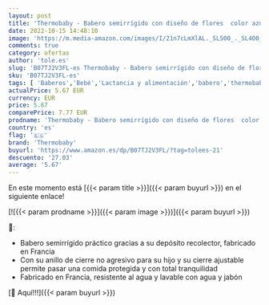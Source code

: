 ```yaml
---
layout: post
title: 'Thermobaby - Babero semirrígido con diseño de flores  color azul'
date: 2022-10-15 14:48:10
image: 'https://m.media-amazon.com/images/I/21n7cLmXlAL._SL500_._SL400_.jpg'
comments: true
category: ofertas
author: 'tole.es'
slug: 'B07TJ2V3FL-es Thermobaby - Babero semirrígido con diseño de flores color...'
sku: 'B07TJ2V3FL-es'
tags: [ 'Baberos','Bebé','Lactancia y alimentación','babero','thermobaby','🇪🇸', ]
actualPrice: 5.67 EUR
currency: EUR
price: 5.67
comparePrice: 7.77 EUR
prodname: 'Thermobaby - Babero semirrígido con diseño de flores  color azul'
country: 'es'
flag: '🇪🇸'
brand: 'Thermobaby'
buyurl: 'https://www.amazon.es/dp/B07TJ2V3FL/?tag=tolees-21'
descuento: '27.03'
average: '5.67'
---
```


En este momento está [{{< param title >}}]({{< param buyurl >}}) en el siguiente enlace!

[![{{< param prodname >}}]({{< param image >}})]({{< param buyurl >}})

🔎:

- Babero semirrígido práctico gracias a su depósito recolector, fabricado en Francia
- Con su anillo de cierre no agresivo para su hijo y su cierre ajustable permite pasar una comida protegida y con total tranquilidad
- Fabricado en Francia, resistente al agua y lavable con agua y jabón

[🛒 Aquí!!!]({{< param buyurl >}})
